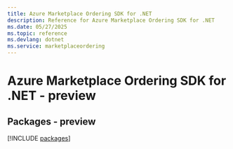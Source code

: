 ```yaml
---
title: Azure Marketplace Ordering SDK for .NET
description: Reference for Azure Marketplace Ordering SDK for .NET
ms.date: 05/27/2025
ms.topic: reference
ms.devlang: dotnet
ms.service: marketplaceordering
---
```

# Azure Marketplace Ordering SDK for .NET - preview
## Packages - preview
[!INCLUDE [packages](marketplace-ordering-index.md)]